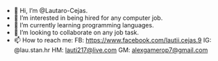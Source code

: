 - 👋 Hi, I’m @Lautaro-Cejas.
- 👀 I’m interested in being hired for any computer job.
- 🌱 I’m currently learning programming languages.
- 💞️ I’m looking to collaborate on any job task.
- 📫 How to reach me:
  FB: https://www.facebook.com/lautii.cejas.9
  IG: @lau.stan.hr
  HM: lauti217@live.com
  GM: alexgamerop7@gmail.com
  
<!---
Lautaro-Cejas/Lautaro-Cejas is a ✨ special ✨ repository because its `README.md` (this file) appears on your GitHub profile.
You can click the Preview link to take a look at your changes.
--->
